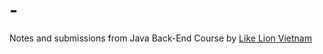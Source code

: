 # -

Notes and submissions from Java Back-End Course by [Like Lion Vietnam](https://www.facebook.com/likelionvietnam)
